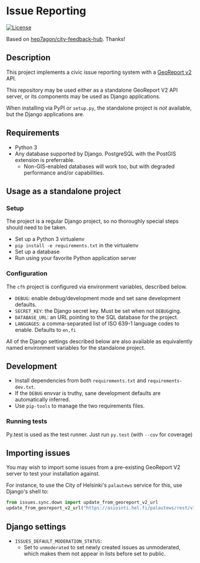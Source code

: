 # Issue Reporting

[![License](http://img.shields.io/:license-mit-blue.svg)](http://doge.mit-license.org)

Based on [hep7agon/city-feedback-hub](https://github.com/hep7agon/city-feedback-hub). Thanks!

## Description

This project implements a civic issue reporting system with a [GeoReport v2](http://wiki.open311.org/GeoReport_v2/) API.

This repository may be used either as a standalone GeoReport V2 API server,
or its components may be used as Django applications.

When installing via PyPI or `setup.py`, the standalone project is _not_ available, but the Django applications are.

## Requirements

* Python 3
* Any database supported by Django. PostgreSQL with the PostGIS extension is preferrable.
  * Non-GIS-enabled databases will work too, but with degraded performance and/or capabilities.

## Usage as a standalone project

### Setup

The project is a regular Django project, so no thoroughly special steps should need to be taken.

* Set up a Python 3 virtualenv
* `pip install -e requirements.txt` in the virtualenv
* Set up a database
* Run using your favorite Python application server

### Configuration

The `cfh` project is configured via environment variables, described below.

* `DEBUG`: enable debug/development mode and set sane development defaults.
* `SECRET_KEY`: the Django secret key. Must be set when not `DEBUG`ging.
* `DATABASE_URL`: an URL pointing to the SQL database for the project.
* `LANGUAGES`: a comma-separated list of ISO 639-1 language codes to enable. Defaults to `en,fi`

All of the Django settings described below are also available as equivalently
named environment variables for the standalone project.

## Development

* Install dependencies from both `requirements.txt` and `requirements-dev.txt`.
* If the `DEBUG` envvar is truthy, sane development defaults are automatically inferred.
* Use `pip-tools` to manage the two requirements files.

### Running tests

Py.test is used as the test runner. Just run `py.test` (with `--cov` for coverage)

## Importing issues

You may wish to import some issues from a pre-existing GeoReport V2 server to test your installation against.

For instance, to use the City of Helsinki's `palautews` service for this, use Django's shell to:

```python
from issues.sync.down import update_from_georeport_v2_url
update_from_georeport_v2_url("https://asiointi.hel.fi/palautews/rest/v1/requests.json")
```
## Django settings

* `ISSUES_DEFAULT_MODERATION_STATUS`:
  * Set to `unmoderated` to set newly created issues as unmoderated, which makes them not appear in lists
    before set to public.
